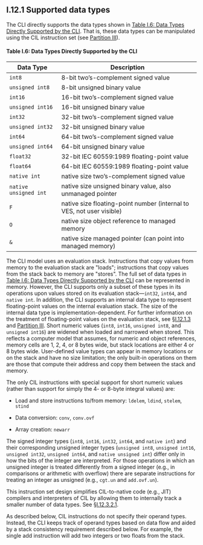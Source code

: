 ## I.12.1 Supported data types

The CLI directly supports the data types shown in [Table I.6: Data Types Directly Supported by the CLI](#todo-missing-hyperlink). That is, these data types can be manipulated using the CIL instruction set (see [Partition III](#todo-missing-hyperlink)).

#### Table I.6: Data Types Directly Supported by the CLI

 Data Type | Description
 ---- | ----
 `int8` | 8-bit two’s-complement signed value
 `unsigned int8` | 8-bit unsigned binary value
 `int16` | 16-bit two’s-complement signed value
 `unsigned int16` | 16-bit unsigned binary value
 `int32` | 32-bit two’s-complement signed value
 `unsigned int32` | 32-bit unsigned binary value
 `int64` | 64-bit two’s-complement signed value
 `unsigned int64` | 64-bit unsigned binary value
 `float32` | 32-bit IEC 60559:1989 floating-point value
 `float64` | 64-bit IEC 60559:1989 floating-point value
 `native int` | native size two’s-complement signed value
 `native unsigned int` | native size unsigned binary value, also unmanaged pointer
 `F` | native size floating-point number (internal to VES, not user visible)
 `O` | native size object reference to managed memory
 `&` | native size managed pointer (can point into managed memory)

The CLI model uses an evaluation stack. Instructions that copy values from memory to the evaluation stack are "loads"; instructions that copy values from the stack back to memory are "stores". The full set of data types in [Table I.6: Data Types Directly Supported by the CLI](#todo-missing-hyperlink) can be represented in memory. However, the CLI supports only a subset of these types in its operations upon values stored on its evaluation stack&mdash;`int32`, `int64`, and `native int`. In addition, the CLI supports an internal data type to represent floating-point values on the internal evaluation stack. The size of the internal data type is implementation-dependent. For further information on the treatment of floating-point values on the evaluation stack, see §[I.12.1.3](i.12.1.3-handling-of-floating-point-data-types.md) and [Partition III](#todo-missing-hyperlink). Short numeric values (`int8`, `int16`, `unsigned int8`, and `unsigned int16`) are widened when loaded and narrowed when stored. This reflects a computer model that assumes, for numeric and object references, memory cells are 1, 2, 4, or 8 bytes wide, but stack locations are either 4 or 8 bytes wide. User-defined value types can appear in memory locations or on the stack and have no size limitation; the only built-in operations on them are those that compute their address and copy them between the stack and memory.

The only CIL instructions with special support for short numeric values (rather than support for simply the 4- or 8-byte integral values) are:

 * Load and store instructions to/from memory: `ldelem`, `ldind`, `stelem`, `stind`

 * Data conversion: `conv`, `conv.ovf`

 * Array creation: `newarr`

The signed integer types (`int8`, `int16`, `int32`, `int64`, and `native int`) and their corresponding unsigned integer types (`unsigned int8`, `unsigned int16`, `unsigned int32`, `unsigned int64`, and `native unsigned int`) differ only in how the bits of the integer are interpreted. For those operations in which an unsigned integer is treated differently from a signed integer (e.g., in comparisons or arithmetic with overflow) there are separate instructions for treating an integer as unsigned (e.g., `cgt.un` and `add.ovf.un`).

This instruction set design simplifies CIL-to-native code (e.g., JIT) compilers and interpreters of CIL by allowing them to internally track a smaller number of data types. See §[I.12.3.2.1](i.12.3.2.1-the-evaluation-stack.md).

As described below, CIL instructions do not specify their operand types. Instead, the CLI keeps track of operand types based on data flow and aided by a stack consistency requirement described below. For example, the single add instruction will add two integers or two floats from the stack.
